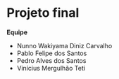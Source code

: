 # Projeto final 

**Equipe**
- Nunno Wakiyama Diniz Carvalho
- Pablo Felipe dos Santos
- Pedro Alves dos Santos
- Vinícius Mergulhão Teti
